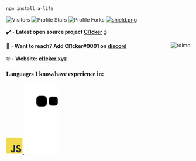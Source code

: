 <a href="https://cl1cker.xyz/" target="_blank"> </a>
```js
npm install a-life
```

<img src="https://komarev.com/ghpvc/?username=cl1ckerr&label=Profile%20Views&color=008042&style=flat&label=Visitors" alt="Visitors"></a>
<img src="https://img.shields.io/badge/dynamic/json?&label=Total%20Stars&color=008042&style=flat&style=for-the-badge&query=%24.stars&url=https://api.github-star-counter.workers.dev/user/Cl1ckerr" alt="Profile Stars"></a>
<img src="https://img.shields.io/badge/dynamic/json?&label=Total%20Forks&color=008042&style=flat&style=for-the-badge&query=%24.forks&url=https://api.github-star-counter.workers.dev/user/Cl1ckerr" alt="Profile Forks"></a>
<a href="https://cl1cker.xyz/" target="_blank"> <img src="https://discordapp.com/api/guilds/864857288584724500/widget.png?style=shield" alt="shield.png"></a>

✔️・**Latest open source project [Cl1cker](https://github.com/Cl1ckerr/Cl1cker) ;)**

📩・**Want to reach? Add Cl1cker#0001 on [discord](https://discord.gg/PFCAf5JaeG)**
</a><img align="right" src="https://github-readme-stats.vercel.app/api/top-langs?username=cl1ckerr&show_icons=true&locale=en&layout=compact" alt="rdimo" /> </p>
🌐・**Website: [cl1cker.xyz](https://cl1cker.xyz)**
<h3 style="font-family:verdana" align="left">Languages I know/have experience in:</h3>
<p align="left"> <a href="https://developer.mozilla.org/en-US/docs/Web/JavaScript" target="_blank"> <img src="https://raw.githubusercontent.com/devicons/devicon/master/icons/javascript/javascript-original.svg" alt="javascript" width="45" height="45"/> </a> </a> <a href="https://www.w3schools.com/cs/" target="_blank"> <a href="https://www.w3schools.com/html/" target="_blank"></a>
<a href="https://rdimo.github.io/CheatAway" target="_blank"><img src="https://github.com/rafaballerini/rafaballerini/blob/output/github-contribution-grid-snake.svg" alt="sneke"></a>
